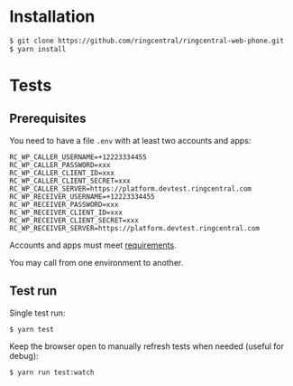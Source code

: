 # Installation

```sh
$ git clone https://github.com/ringcentral/ringcentral-web-phone.git
$ yarn install
```

# Tests

## Prerequisites

You need to have a file `.env` with at least two accounts and apps:

```
RC_WP_CALLER_USERNAME=+12223334455
RC_WP_CALLER_PASSWORD=xxx
RC_WP_CALLER_CLIENT_ID=xxx
RC_WP_CALLER_CLIENT_SECRET=xxx
RC_WP_CALLER_SERVER=https://platform.devtest.ringcentral.com
RC_WP_RECEIVER_USERNAME=+12223334455
RC_WP_RECEIVER_PASSWORD=xxx
RC_WP_RECEIVER_CLIENT_ID=xxx
RC_WP_RECEIVER_CLIENT_SECRET=xxx
RC_WP_RECEIVER_SERVER=https://platform.devtest.ringcentral.com
```

Accounts and apps must meet [requirements](https://github.com/ringcentral/ringcentral-web-phone#configuring-your-ringcentral-app).

You may call from one environment to another.

## Test run

Single test run:

```sh
$ yarn test
```

Keep the browser open to manually refresh tests when needed (useful for debug):

```sh
$ yarn run test:watch
```
